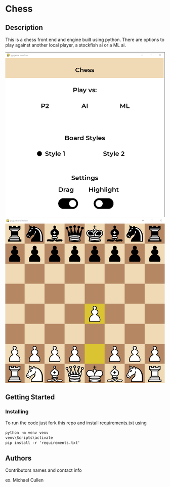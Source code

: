 # Chess

## Description

This is a chess front end and engine built using python. There are options to play against another local player, a stockfish ai or a ML ai.


![alt text](https://github.com/MichaelCullen2011/Chess/blob/master/screenshot1.png?raw=true)
![alt text](https://github.com/MichaelCullen2011/Chess/blob/master/screenshot2.png?raw=true)

## Getting Started

### Installing

To run the code just fork this repo and install requirements.txt using
```
python -m venv venv
venv\Scripts\activate
pip install -r 'requirements.txt'
```

## Authors

Contributors names and contact info

ex. Michael Cullen
